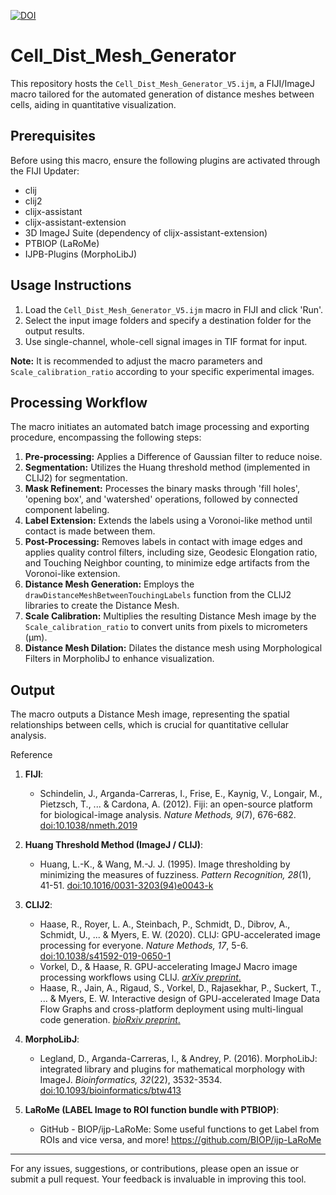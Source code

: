 [![DOI](https://zenodo.org/badge/739574986.svg)](https://zenodo.org/doi/10.5281/zenodo.10463895)

# Cell_Dist_Mesh_Generator
This repository hosts the `Cell_Dist_Mesh_Generator_V5.ijm`, a FIJI/ImageJ macro tailored for the automated generation of distance meshes between cells, aiding in quantitative visualization.

## Prerequisites
Before using this macro, ensure the following plugins are activated through the FIJI Updater:
- clij
- clij2
- clijx-assistant
- clijx-assistant-extension
- 3D ImageJ Suite (dependency of clijx-assistant-extension)
- PTBIOP (LaRoMe)
- IJPB-Plugins (MorphoLibJ)

## Usage Instructions
1. Load the `Cell_Dist_Mesh_Generator_V5.ijm` macro in FIJI and click 'Run'.
2. Select the input image folders and specify a destination folder for the output results.
3. Use single-channel, whole-cell signal images in TIF format for input.

**Note:** It is recommended to adjust the macro parameters and `Scale_calibration_ratio` according to your specific experimental images.

## Processing Workflow
The macro initiates an automated batch image processing and exporting procedure, encompassing the following steps:

1. **Pre-processing:** Applies a Difference of Gaussian filter to reduce noise.
2. **Segmentation:** Utilizes the Huang threshold method (implemented in CLIJ2) for segmentation.
3. **Mask Refinement:** Processes the binary masks through 'fill holes', 'opening box', and 'watershed' operations, followed by connected component labeling.
4. **Label Extension:** Extends the labels using a Voronoi-like method until contact is made between them.
5. **Post-Processing:** Removes labels in contact with image edges and applies quality control filters, including size, Geodesic Elongation ratio, and Touching Neighbor counting, to minimize edge artifacts from the Voronoi-like extension.
6. **Distance Mesh Generation:** Employs the `drawDistanceMeshBetweenTouchingLabels` function from the CLIJ2 libraries to create the Distance Mesh.
7. **Scale Calibration:** Multiplies the resulting Distance Mesh image by the `Scale_calibration_ratio` to convert units from pixels to micrometers (µm).
8. **Distance Mesh Dilation:** Dilates the distance mesh using Morphological Filters in MorpholibJ to enhance visualization.

## Output
The macro outputs a Distance Mesh image, representing the spatial relationships between cells, which is crucial for quantitative cellular analysis.


Reference
1. **FIJI**:
   - Schindelin, J., Arganda-Carreras, I., Frise, E., Kaynig, V., Longair, M., Pietzsch, T., ... & Cardona, A. (2012). Fiji: an open-source platform for biological-image analysis. *Nature Methods, 9*(7), 676-682. [doi:10.1038/nmeth.2019](https://doi.org/10.1038/nmeth.2019)

2. **Huang Threshold Method (ImageJ / CLIJ)**:
   - Huang, L.-K., & Wang, M.-J. J. (1995). Image thresholding by minimizing the measures of fuzziness. *Pattern Recognition, 28*(1), 41-51. [doi:10.1016/0031-3203(94)e0043-k](https://doi.org/10.1016/0031-3203(94)e0043-k)

3. **CLIJ2**:
   - Haase, R., Royer, L. A., Steinbach, P., Schmidt, D., Dibrov, A., Schmidt, U., ... & Myers, E. W. (2020). CLIJ: GPU-accelerated image processing for everyone. *Nature Methods, 17*, 5-6. [doi:10.1038/s41592-019-0650-1](https://doi.org/10.1038/s41592-019-0650-1)
   - Vorkel, D., & Haase, R. GPU-accelerating ImageJ Macro image processing workflows using CLIJ. [*arXiv preprint*.](https://arxiv.org/abs/2008.11799)
   - Haase, R., Jain, A., Rigaud, S., Vorkel, D., Rajasekhar, P., Suckert, T., ... & Myers, E. W. Interactive design of GPU-accelerated Image Data Flow Graphs and cross-platform deployment using multi-lingual code generation. [*bioRxiv preprint*.](https://www.biorxiv.org/content/10.1101/2020.11.19.386565v1)

4. **MorphoLibJ**:
   - Legland, D., Arganda-Carreras, I., & Andrey, P. (2016). MorphoLibJ: integrated library and plugins for mathematical morphology with ImageJ. *Bioinformatics, 32*(22), 3532-3534. [doi:10.1093/bioinformatics/btw413](https://doi.org/10.1093/bioinformatics/btw413)

5. **LaRoMe (LABEL Image to ROI function bundle with PTBIOP)**:
   - GitHub - BIOP/ijp-LaRoMe: Some useful functions to get Label from ROIs and vice versa, and more! https://github.com/BIOP/ijp-LaRoMe



---

For any issues, suggestions, or contributions, please open an issue or submit a pull request. Your feedback is invaluable in improving this tool.
